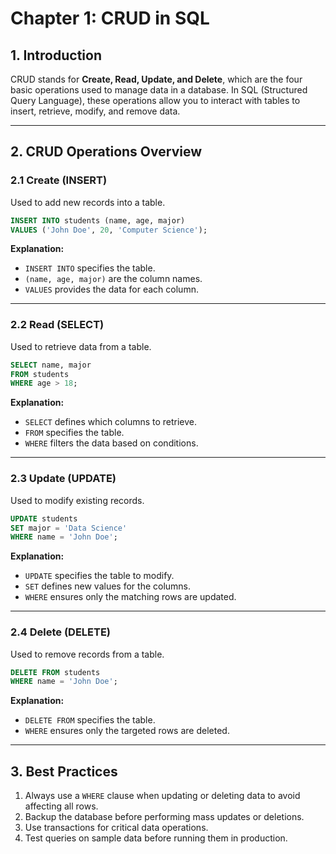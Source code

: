 # **Chapter 1: CRUD in SQL**

## **1. Introduction**

CRUD stands for **Create, Read, Update, and Delete**, which are the four basic operations used to manage data in a database. In SQL (Structured Query Language), these operations allow you to interact with tables to insert, retrieve, modify, and remove data.

---

## **2. CRUD Operations Overview**

### **2.1 Create (INSERT)**

Used to add new records into a table.

```sql
INSERT INTO students (name, age, major)
VALUES ('John Doe', 20, 'Computer Science');
```

**Explanation:**

* `INSERT INTO` specifies the table.
* `(name, age, major)` are the column names.
* `VALUES` provides the data for each column.

---

### **2.2 Read (SELECT)**

Used to retrieve data from a table.

```sql
SELECT name, major
FROM students
WHERE age > 18;
```

**Explanation:**

* `SELECT` defines which columns to retrieve.
* `FROM` specifies the table.
* `WHERE` filters the data based on conditions.

---

### **2.3 Update (UPDATE)**

Used to modify existing records.

```sql
UPDATE students
SET major = 'Data Science'
WHERE name = 'John Doe';
```

**Explanation:**

* `UPDATE` specifies the table to modify.
* `SET` defines new values for the columns.
* `WHERE` ensures only the matching rows are updated.

---

### **2.4 Delete (DELETE)**

Used to remove records from a table.

```sql
DELETE FROM students
WHERE name = 'John Doe';
```

**Explanation:**

* `DELETE FROM` specifies the table.
* `WHERE` ensures only the targeted rows are deleted.

---

## **3. Best Practices**

1. Always use a `WHERE` clause when updating or deleting data to avoid affecting all rows.
2. Backup the database before performing mass updates or deletions.
3. Use transactions for critical data operations.
4. Test queries on sample data before running them in production.
